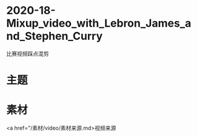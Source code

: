 # 2020-18-Mixup_video_with_Lebron_James_and_Stephen_Curry
比赛视频踩点混剪  
# 主题  
# 素材  
<a href="/素材/video/素材来源.md>视频来源</a>
